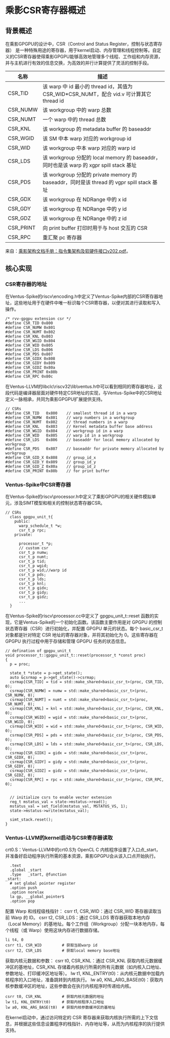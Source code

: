 # 乘影CSR寄存器概述
## 背景概述

在乘影GPGPU的设计中，CSR（Control and Status Register，控制与状态寄存器） 是一种特殊用途的寄存器，用于kernel启动、内存管理和线程控制等。自定义的CSR寄存器使得乘影GPGPU能够高效地管理多个线程、工作组和内存资源，并与主机进行有效的信息交换，为高效的并行计算提供了灵活的控制手段。

|  名称  |  描述  |
|--------|--------|
|  CSR_TID   |   该 warp 中 id 最小的 thread id，其值为 CSR_WID*CSR_NUMT，配合 vid.v 可计算其它thread id   |
|  CSR_NUMW  |   该 workgroup 中的 warp 总数   |
|  CSR_NUMT  |   一个 warp 中的 thread 总数   |
|  CSR_KNL   |   该 workgroup 的 metadata buffer 的 baseaddr   |
|  CSR_WGID  |   该 SM 中本 warp 对应的 workgroup id   |
|  CSR_WID   |   该 workgroup 中本 warp 对应的 warp id   |
|  CSR_LDS   |   该 workgroup 分配的 local memory 的 baseaddr，同时也是该 warp 的 xgpr spill stack 基址   |
|  CSR_PDS   |   该 workgroup 分配的 private memory 的 baseaddr，同时是该 thread 的 vgpr spill stack 基址   |
|  CSR_GDX   |   该 workgroup 在 NDRange 中的 x id   |
|  CSR_GDY   |   该 workgroup 在 NDRange 中的 y id   |
|  CSR_GDZ   |   该 workgroup 在 NDRange 中的 z id   |
|  CSR_PRINT |   向 print buffer 打印时用于与 host 交互的 CSR   |
|  CSR_RPC   |   重汇聚 pc 寄存器   |

来自：[乘影架构文档手册：指令集架构及软硬件接口v202.pdf](https://opengpgpu.org.cn/upload/1/editor/1706683586837.pdf "乘影架构文档手册：指令集架构及软硬件接口v202.pdf")。

## 核心实现
### CSR寄存器的地址

在Ventus-Spike的riscv\encoding.h中定义了Ventus-Spike内部的CSR寄存器地址，这些地址用于在硬件中唯一标识每个CSR寄存器，以便对其进行读取和写入操作。
```
/* rvv-gpgpu extension csr */
#define CSR_TID 0x800
#define CSR_NUMW 0x801
#define CSR_NUMT 0x802
#define CSR_KNL 0x803
#define CSR_WGID 0x804
#define CSR_WID 0x805
#define CSR_LDS 0x806
#define CSR_PDS 0x807
#define CSR_GIDX 0x808
#define CSR_GIDY 0x809
#define CSR_GIDZ 0x80a
#define CSR_PRINT 0x80b
#define CSR_RPC 0x80c
```

在Ventus-LLVM的libclc\riscv32\lib\ventus.h中可以看到相同的寄存器地址，这段代码是编译器层面对硬件特定CSR地址的实现，与Ventus-Spike中的CSR地址定义一脉相承，共同为乘影GPGPU扩展提供支持。
```
// CSRs
#define CSR_TID   0x800    // smallest thread id in a warp
#define CSR_NUMW  0x801    // warp numbers in a workgroup
#define CSR_NUMT  0x802    // thread numbers in a warp
#define CSR_KNL   0x803    // Kernel metadata buffer base address
#define CSR_WGID  0x804    // workgroup id in a warp
#define CSR_WID   0x805    // warp id in a workgroup
#define CSR_LDS   0x806    // baseaddr for local memory allocated by workgroup
#define CSR_PDS   0x807    // baseaddr for private memory allocated by workgroup
#define CSR_GID_X 0x808    // group_id_x
#define CSR_GID_Y 0x809    // group_id_y
#define CSR_GID_Z 0x80a    // group_id_z
#define CSR_PRINT 0x80b    // for print buffer
```

### Ventus-Spike中CSR寄存器

在Ventus-Spike的riscv\processor.h中定义了乘影GPGPU的相关硬件模拟单元，涉及SIMT模型和相关的控制状态寄存器CSR。
```
// CSRs
  class gpgpu_unit_t{
    public:
      warp_schedule_t *w;
      csr_t_p rpc;
    private:
      
      processor_t *p;
      // custom csr
      csr_t_p numw;
      csr_t_p numt;
      csr_t_p tid;
      csr_t_p wgid;
      csr_t_p wid;//warp id
      csr_t_p pds;
      csr_t_p lds;
      csr_t_p knl;
      csr_t_p gidx;
      csr_t_p gidy;
      csr_t_p gidz;
      ...
  }
```

在Ventus-Spike的riscv\processor.cc中定义了 gpgpu_unit_t::reset 函数的实现，它是Ventus-Spike的一个初始化函数。该函数主要作用是对 GPGPU 的控制状态寄存器（CSR）进行初始化，并配置 GPGPU 单元的状态。每个 basic_csr_t 对象都是针对特定 CSR 地址的寄存器对象，并将其初始化为 0。这些寄存器在 GPGPU 执行过程中用于存储和管理 GPGPU 任务的状态信息。

```
// defination of gpgpu_unit_t
void processor_t::gpgpu_unit_t::reset(processor_t *const proc) 
{
  p = proc;
  
  state_t *state = p->get_state();
  auto &csrmap = p->get_state()->csrmap;
  csrmap[CSR_TID] = tid = std::make_shared<basic_csr_t>(proc, CSR_TID, 0);
  csrmap[CSR_NUMW] = numw = std::make_shared<basic_csr_t>(proc, CSR_NUMW, 0);
  csrmap[CSR_NUMT] = numt = std::make_shared<basic_csr_t>(proc, CSR_NUMT, 0);
  csrmap[CSR_KNL] = knl = std::make_shared<basic_csr_t>(proc, CSR_KNL, 0);
  csrmap[CSR_WGID] = wgid = std::make_shared<basic_csr_t>(proc, CSR_WGID, 0);
  csrmap[CSR_WID] = wid = std::make_shared<basic_csr_t>(proc, CSR_WID, 0);
  csrmap[CSR_PDS] = pds = std::make_shared<basic_csr_t>(proc, CSR_PDS, 0);
  csrmap[CSR_LDS] = lds = std::make_shared<basic_csr_t>(proc, CSR_LDS, 0);
  csrmap[CSR_GIDX] = gidx = std::make_shared<basic_csr_t>(proc, CSR_GIDX, 0);
  csrmap[CSR_GIDY] = gidy = std::make_shared<basic_csr_t>(proc, CSR_GIDY, 0);
  csrmap[CSR_GIDZ] = gidz = std::make_shared<basic_csr_t>(proc, CSR_GIDZ, 0);    
  csrmap[CSR_RPC] = rpc = std::make_shared<basic_csr_t>(proc, CSR_RPC, 0);

  
  // initialize csrs to enable vecter extension
  reg_t mstatus_val = state->mstatus->read();
  mstatus_val = set_field(mstatus_val, MSTATUS_VS, 1);
  state->mstatus->write(mstatus_val);

  simt_stack.reset();
}
```

### Ventus-LLVM的kernel启动与CSR寄存器读取

crt0.S：Ventus-LLVM中的crt0.S为 OpenCL C 内核程序设置了入口点_start，并准备好启动程序执行所需的基本资源，乘影GPGPU会从该入口点开始执行。

```
  .text
  .global _start
  .type   _start, @function
_start:
  # set global pointer register
  .option push
  .option norelax
  la gp, __global_pointer$
  .option pop
```

配置 Warp 和线程级栈指针：
csrr t1, CSR_WID：通过 CSR_WID 寄存器读取当前 Warp 的 ID。
csrr t2, CSR_LDS：通过 CSR_LDS 寄存器获取本地内存（Local Memory）的基地址。每个工作组（Workgroup）分配一块本地内存，每个线程（或 Warp）使用这块内存进行数据存储。

```
li t4, 0
csrr t1, CSR_WID         # 获取当前warp id
csrr t2, CSR_LDS         # 获取local memory base地址
```

获取内核元数据和参数：
csrr t0, CSR_KNL：通过 CSR_KNL 获取内核元数据缓冲区的基地址，CSR_KNL 存储着内核执行所需的所有元数据（如内核入口地址、参数地址、打印缓冲区地址等）。
lw t1, KNL_ENTRY(t0)：从内核元数据中加载内核程序的入口地址，准备跳转到内核执行。
lw a0, KNL_ARG_BASE(t0)：获取内核参数缓冲区的地址，这些参数会在执行内核程序时传递给内核。

```
csrr t0, CSR_KNL         # 获取内核元数据的地址
lw t1, KNL_ENTRY(t0)     # 获取内核程序入口地址
lw a0, KNL_ARG_BASE(t0)  # 获取内核参数缓冲区的基地址
```

在kernel启动中，通过访问特定的 CSR 寄存器来获取内核执行所需的上下文信息，并根据这些信息设置程序的栈指针、内存地址等，从而为内核程序的执行提供支持。